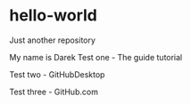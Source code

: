 # hello-world
Just another repository

My name is Darek
Test one - The guide tutorial

Test two - GitHubDesktop

Test three - GitHub.com
